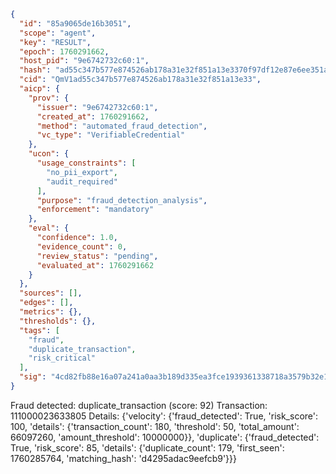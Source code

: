 ```json
{
  "id": "85a9065de16b3051",
  "scope": "agent",
  "key": "RESULT",
  "epoch": 1760291662,
  "host_pid": "9e6742732c60:1",
  "hash": "ad55c347b577e874526ab178a31e32f851a13e3370f97df12e87e6ee351a7313",
  "cid": "QmV1ad55c347b577e874526ab178a31e32f851a13e33",
  "aicp": {
    "prov": {
      "issuer": "9e6742732c60:1",
      "created_at": 1760291662,
      "method": "automated_fraud_detection",
      "vc_type": "VerifiableCredential"
    },
    "ucon": {
      "usage_constraints": [
        "no_pii_export",
        "audit_required"
      ],
      "purpose": "fraud_detection_analysis",
      "enforcement": "mandatory"
    },
    "eval": {
      "confidence": 1.0,
      "evidence_count": 0,
      "review_status": "pending",
      "evaluated_at": 1760291662
    }
  },
  "sources": [],
  "edges": [],
  "metrics": {},
  "thresholds": {},
  "tags": [
    "fraud",
    "duplicate_transaction",
    "risk_critical"
  ],
  "sig": "4cd82fb88e16a07a241a0aa3b189d335ea3fce1939361338718a3579b32e1191"
}
```

Fraud detected: duplicate_transaction (score: 92)
Transaction: 111000023633805
Details: {'velocity': {'fraud_detected': True, 'risk_score': 100, 'details': {'transaction_count': 180, 'threshold': 50, 'total_amount': 66097260, 'amount_threshold': 10000000}}, 'duplicate': {'fraud_detected': True, 'risk_score': 85, 'details': {'duplicate_count': 179, 'first_seen': 1760285764, 'matching_hash': 'd4295adac9eefcb9'}}}